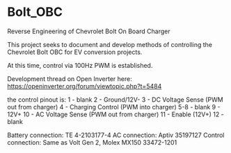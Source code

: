 # Bolt_OBC
Reverse Engineering of Chevrolet Bolt On Board Charger

This project seeks to document and develop methods of controlling the Chevrolet Bolt OBC for EV conversion projects.

At this time, control via 100Hz PWM is established.

Development thread on Open Inverter here: https://openinverter.org/forum/viewtopic.php?t=5484

the control pinout is:
1 - blank
2 - Ground/12V-
3 - DC Voltage Sense (PWM out from charger)
4 - Charging Control (PWM into charger)
5-8 - blank
9 - 12V+
10 - AC Voltage Sense (PWM out from charger)
11 - Enable (12V+)
12 - blank


Battery connection: TE 4-2103177-4
AC connection: Aptiv 35197127
Control connection: Same as Volt Gen 2, Molex MX150 33472-1201
